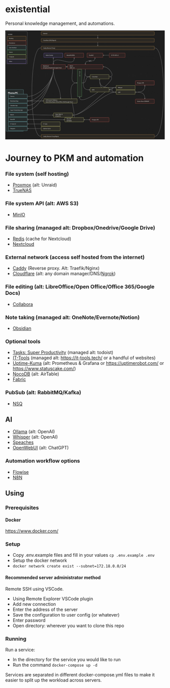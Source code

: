 # existential
Personal knowledge management, and automations.

![Architecture Diagram](architecture.jpg)

# Journey to PKM and automation
### File system (self hosting)
- [Proxmox](./Proxmox/README.md) (alt: Unraid)
- [TrueNAS](./TrueNAS/README.md)

### File system API (alt: AWS S3)
- [MinIO](./MinIO/README.md)

### File sharing (managed alt: Dropbox/Onedrive/Google Drive)
- [Redis](./Redis/README.md) (cache for Nextcloud)
- [Nextcloud](./Nextcloud/README.md)

### External network (access self hosted from the internet)
- [Caddy](./Caddy/README.md) (Reverse proxy. Alt: Traefik/Nginx)
- [Cloudflare](./Cloudflare/README.md) (alt: any domain manager/DNS/[Ngrok](./Ngrok/README.md))

### File editing (alt: LibreOffice/Open Office/Office 365/Google Docs)
- [Collabora](./Collabora/README.md)

### Note taking (managed alt: OneNote/Evernote/Notion)
- [Obsidian](./Obsidian/README.md)

### Optional tools
- [Tasks: Super Productivity](./Tasks/README.md) (managed alt: todoist)
- [IT-Tools](./IT-Tools/README.md) (managed alt: https://it-tools.tech/ or a handful of websites)
- [Uptime-Kuma](./Uptime-Kuma/README.md)  (alt: Prometheus & Grafana or https://uptimerobot.com/ or https://www.statuscake.com/)
- [NocoDB](./NocoDB/README.md) (alt: AirTable)
- [Fabric](./Fabric/README.md)

### PubSub (alt: RabbitMQ/Kafka)
- [NSQ](./NSQ/README.md)

## AI
- [Ollama](./Ollama/README.md) (alt: OpenAI)
- [Whisper](./Whisper/README.md) (alt: OpenAI)
- [Speaches](./Speaches/README.md)
- [OpenWebUI](./OpenWebUI/README.md) (alt: ChatGPT)

### Automation workflow options
- [Flowise](./Flowise/README.md)
- [N8N](./N8N/README.md)

## Using
### Prerequisites
#### Docker
https://www.docker.com/

### Setup
- Copy .env.example files and fill in your values `cp .env.example .env`
- Setup the docker network
- `docker network create exist --subnet=172.18.0.0/24`

#### Recommended server administrator method
Remote SSH using VSCode.
- Using Remote Explorer VSCode plugin
- Add new connection
- Enter the address of the server
- Save the configuration to user config (or whatever)
- Enter password
- Open directory: wherever you want to clone this repo

### Running
Run a service:
- In the directory for the service you would like to run
- Run the command `docker-compose up -d`

Services are separated in different docker-compose.yml files to make it easier to split up the workload across servers.

